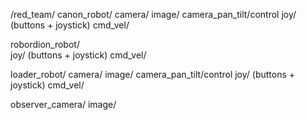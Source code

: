 /red_team/
   canon_robot/
       camera/
   image/
       camera_pan_tilt/control
       joy/ (buttons + joystick)
       cmd_vel/
      
   robordion_robot/      
       joy/ (buttons + joystick)
       cmd_vel/

   loader_robot/
       camera/
          image/
       camera_pan_tilt/control
       joy/ (buttons + joystick)
       cmd_vel/
  
   observer_camera/
      image/
